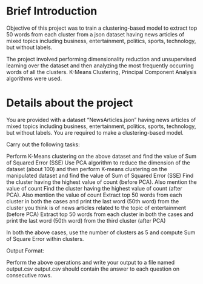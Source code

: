 # Brief Introduction

Objective of this project was to train a clustering-based model to extract top 50 words from each cluster from a json dataset having news articles of mixed topics including business, entertainment, politics, sports, technology, but without labels. 

The project involved performing dimensionality reduction and unsupervised learning over the dataset and then analyzing the most frequently occurring words of all the clusters.
K-Means Clustering, Principal Component Analysis algorithms were used.

# Details about the project

You are provided with a dataset “NewsArticles.json” having news articles of mixed topics including business, entertainment, politics, sports, technology, but without labels. 
You are required to make a clustering-based model. 
 
Carry out the following tasks:
 
Perform K-Means clustering on the above dataset and find the value of Sum of Squared Error (SSE)
Use PCA algorithm to reduce the dimension of the dataset (about 100) and then perform K-means clustering on the manipulated dataset and find the value of Sum of Squared Error (SSE)
Find the cluster having the highest value of count (before PCA). Also mention the value of count
Find the cluster having the highest value of count (after PCA). Also mention the value of count
Extract top 50 words from each cluster in both the cases and print the last word (50th word) from the cluster you think is of news articles related to the topic of entertainment (before PCA)
Extract top 50 words from each cluster in both the cases and print the last word (50th word) from the third cluster (after PCA)    
 
In both the above cases, use the number of clusters as 5 and compute Sum of Square Error within clusters.

Output Format:

Perform the above operations and write your output to a file named output.csv
output.csv should contain the answer to each question on consecutive rows.
